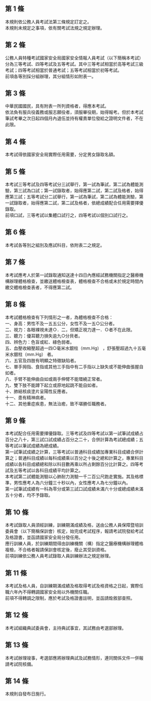 第 1 條
-------
本規則依公務人員考試法第三條規定訂定之。  
本規則未規定之事項，依有關考試法規之規定辦理。

第 2 條
-------
公務人員特種考試國家安全局國家安全情報人員考試（以下簡稱本考試）  
分為三等考試、四等考試及五等考試。其中三等考試相當於高等考試三級  
考試；四等考試相當於普通考試；五等考試相當於初等考試。  
前項各等別採分組辦理，其分組情形如附表一。

第 3 條
-------
中華民國國民，具有附表一所列資格者，得應本考試。   
依法負有服兵役義務或服志願役者，須服畢役期，始得報考。但於本考試  
筆試考畢之次日起四個月內退伍並持有權責單位發給之證明文件者，不在  
此限。

第 4 條
-------
本考試得依國家安全局實際任用需要，分定男女錄取名額。

第 5 條
-------
本考試三等考試及四等考試分三試舉行，第一試為筆試，第二試為體能測  
驗，第三試為口試；第一試錄取者，始得應第二試，第二試及格者，始得  
應第三試；五等考試分二試舉行，第一試為筆試，第二試為體能測驗，第  
一試錄取者，始得應第二試，第二試及格者，依總成績配合任用需要擇優  
錄取。  
前項口試，三等考試以集體口試行之，四等考試以個別口試行之。

第 6 條
-------
本考試各等別之組別及應試科目，依附表二之規定。

第 7 條
-------
本考試應考人於第一試錄取通知送達十四日內應經試務機關指定之醫療機  
構辦理體格檢查，並繳送體格檢查表，體格檢查不合格或未於規定時間內  
繳交體格檢查表者，不得應第二試。

第 8 條
-------
本考試體格檢查有下列情形之一者，為體格檢查不合格：   
一、身高：男性不及一五五公分，女性不及一五○公分者。  
二、視力：各眼裸視未達Ｏ．二，但矯正視力達一．Ｏ者不在此限。  
三、聽力：優耳聽力損失逾九○分貝者。  
四、辨色力：色盲或紅、綠色弱者。  
五、血壓收縮壓超過一四○毫米水銀柱（mm.Hg） ，舒張壓超過九十五毫  
    米水銀柱（mm.Hg） 者。  
六、五官及四肢有明顯之特徵缺陷者。  
七、單手拇指、食指或其他三手指中有二手指以上缺失或不能伸曲張握自  
    如者。  
八、手臂不能伸曲自如或兩手伸臂不能環繞正常者。  
九、雙下肢不能蹲下起立或原地起跳不能自如者。  
十、肺結核痰塗片呈陽性反應者。  
十一、患有精神病者。  
十二、其他重症疾患，無法治癒，致不堪勝任職務者。

第 9 條
-------
本考試配合任用需要擇優錄取。三等考試及四等考試以第一試筆試成績占  
百分之八十，第三試口試成績占百分之二十，合併計算為考試總成績；五  
等考試以筆試成績為總成績。  
第一試筆試成績之計算，三等考試以普通科目成績加專業科目成績合併計  
算之；普通科目成績以每科成績乘以百分之十後之總和計算之，專業科目  
成績以各科目成績總和除以科目數再乘以所占剩餘百分比計算之。四等考  
試及五等考試以各科目成績平均計算之。  
本考試第二試體能測驗以心肺耐力測驗一千二百公尺跑走實施。其及格標  
準，男性應考人為六分鐘三十秒以內，女性應考人為七分鐘以內。  
第一試筆試成績有一科為零分或第三試口試成績未滿六十分或總成績未滿  
五十分者，均不予錄取。

第 10 條
--------
本考試錄取人員須經訓練，訓練期滿成績及格，送由公務人員保障暨培訓  
委員會（以下簡稱保訓會）核定，始完成考試程序，報請考試院發給考試  
及格證書，並函請國家安全局分發任用。  
應行訓練人員，於訓練期間得由訓練機關（構）指定之醫療機構辦理體格  
複檢，不合格者報請保訓會核定後，廢止其受訓資格。  
前項訓練依公務人員考試錄取人員訓練辦法之規定辦理。

第 11 條
--------
本考試及格人員，自訓練期滿成績及格取得考試及格資格之日起，實際任  
職六年內不得轉調國家安全局以外機關任職。  
前項不得轉調之限制，應於考試及格證書註明，並函請銓敘部查照。

第 12 條
--------
本考試組織典試委員會，主持典試事宜，其試務由考選部辦理。

第 13 條
--------
本考試辦理竣事，考選部應將辦理典試及試務情形，連同關係文件一併報  
請考試院核備。

第 14 條
--------
本規則自發布日施行。

